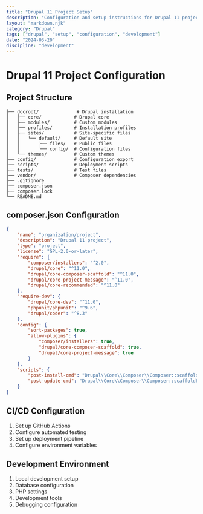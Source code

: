 ```yaml
---
title: "Drupal 11 Project Setup"
description: "Configuration and setup instructions for Drupal 11 projects."
layout: "markdown.njk"
category: "Drupal"
tags: ["drupal", "setup", "configuration", "development"]
date: "2024-03-20"
discipline: "development"
---
```


# Drupal 11 Project Configuration

## Project Structure
```
├── docroot/              # Drupal installation
│   ├── core/            # Drupal core
│   ├── modules/         # Custom modules
│   ├── profiles/        # Installation profiles
│   ├── sites/           # Site-specific files
│   │   └── default/     # Default site
│   │       ├── files/   # Public files
│   │       └── config/  # Configuration files
│   └── themes/          # Custom themes
├── config/              # Configuration export
├── scripts/             # Deployment scripts
├── tests/               # Test files
├── vendor/              # Composer dependencies
├── .gitignore
├── composer.json
├── composer.lock
└── README.md
```

## composer.json Configuration
```json
{
    "name": "organization/project",
    "description": "Drupal 11 project",
    "type": "project",
    "license": "GPL-2.0-or-later",
    "require": {
        "composer/installers": "^2.0",
        "drupal/core": "^11.0",
        "drupal/core-composer-scaffold": "^11.0",
        "drupal/core-project-message": "^11.0",
        "drupal/core-recommended": "^11.0"
    },
    "require-dev": {
        "drupal/core-dev": "^11.0",
        "phpunit/phpunit": "^9.6",
        "drupal/coder": "^8.3"
    },
    "config": {
        "sort-packages": true,
        "allow-plugins": {
            "composer/installers": true,
            "drupal/core-composer-scaffold": true,
            "drupal/core-project-message": true
        }
    },
    "scripts": {
        "post-install-cmd": "Drupal\\Core\\Composer\\Composer::scaffoldFiles",
        "post-update-cmd": "Drupal\\Core\\Composer\\Composer::scaffoldFiles"
    }
}
```

## CI/CD Configuration
1. Set up GitHub Actions
2. Configure automated testing
3. Set up deployment pipeline
4. Configure environment variables

## Development Environment
1. Local development setup
2. Database configuration
3. PHP settings
4. Development tools
5. Debugging configuration 